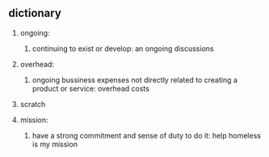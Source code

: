 ## dictionary

1. ongoing:
    1. continuing to exist or develop:  an ongoing discussions
2. overhead:
    1. ongoing bussiness expenses not directly related to creating a product or service: overhead costs

3. scratch

4. mission:
    1. have a strong commitment and sense of duty to do it: help homeless is my mission

